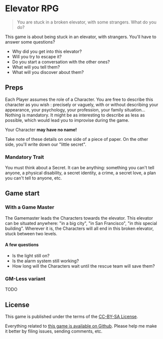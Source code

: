 # Elevator RPG

> You are stuck in a broken elevator, with some strangers. What do you do?

This game is about being stuck in an elevator, with strangers. You'll have to
answer some questions?

* Why did you get into this elevator?
* Will you try to escape it?
* Do you start a conversation with the other ones?
* What will you tell them?
* What will you discover about them?

## Preps

Each Player assumes the role of a Character. You are free to describe this
character as you wish : precisely or vaguely, with or without describing your
appearance, your psychology, your profession, your family situation... Nothing
is mandatory. It might be as interesting to describe as less as possible, which
would lead you to improvise during the game.

Your Character **may have no name!**

Take note of these details on one side of a piece of paper. On the other side,
you'll write down our "little secret".

### Mandatory Trait

You must think about a Secret. It can be anything: something you can't tell
anyone, a physical disability, a secret identity, a crime, a secret love, a plan
you can't tell to anyone, etc.

## Game start

### With a Game Master

The Gamemaster leads the Characters towards the elevator. This elevator can be
situated anywhere: "in a big city", "in San Francisco", "in *this* special
building". Wherever it is, the Characters will all end in this broken elevator,
stuck between two levels.

#### A few questions

* Is the light still on?
* Is the alarm system still working?
* How long will the Characters wait until the rescue team will save them?

### GM-Less variant

TODO
## License

This game is published under the terms of the [CC-BY-SA License][CC-BY-SA License].

Everything related to [this game is available on Github][Elevator RPG Github].
Please help me make it better by filing issues, sending comments, etc.

[CC-BY-SA License]: http://creativecommons.org/licenses/by-sa/3.0/
[Elevator RPG Github]: https://github.com/brunobord/elevator-rpg/

